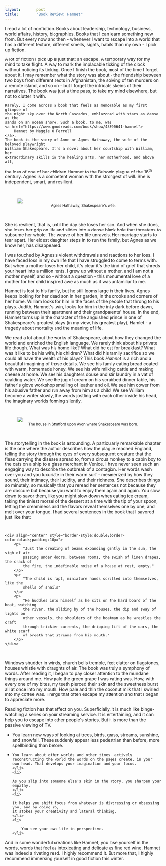 ```yaml
---
layout:       post
title:        "Book Review: Hamnet"
---
```

<p>
    I read a lot of nonfiction. Books about leadership, technology, business,
    world affairs, history, biographies. Books that I can learn something new from. But every now and then - 
    whenever I want to escape into a world that has a different texture,
    different smells, sights, habits than my own - I pick up
    fiction.
</p>
<p>
    A lot of fiction I pick up is just that: an escape. A temporary way for my
    mind to take flight. A way to mark the implacable ticking of the clock without
    noticing its ticking. Once I finish the book, most of the time I forget
    about it.  
    I may remember what the story was about - the friendship between two boys from
    different sects in Afghanistan, the solving of ten murders on a remote
    island, and so on - but I forget the intricate skeins of their narratives.
    The book was just a time pass, to take my mind elsewhere, but not to clutter it with.
</p>

<p>

    Rarely, I come across a book that feels as memorable as my first glimpse of
    the night sky over the North Cascades, emblazoned with stars as dense as the
    sands on an ocean shore. Such a book, to me, was
    <a href="https://www.goodreads.com/book/show/43890641-hamnet">
        Hamnet by Maggie O'Ferrell
    </a>. 
    The book is the story of Anne or Agnes Hathaway, the wife of the beloved playwright 
    William Shakespeare. It's a novel about her courtship with William, her
    extraordinary skills in the healing arts, her motherhood, and above all,
the loss of one of her children Hamnet to the Bubonic plague of the 16<sup>th</sup> century. Agnes is a competent woman with the strongest of
    will. She is independent, smart, and resilient. 
    
</p>

<br/>
<figure>
    <img src="https://thisisrajiraj.github.io/posts/images/annehathaway.jpg"
    style="max-width: 50%;max-height: 50%;"/>
    <figcaption style="text-align:center">
    <small>Agnes Hathaway, Shakespeare's wife.</small>
    </figcaption>

</figure>
<br/>
<p>
    She is resilient, that is,
    until the day she loses her son. And when she does, she loses her grip on
    life and slides into a dense black hole that threatens to subsume her
    whole. The weave of her life unravels. Her
    marriage starts to tear apart. Her eldest daughter steps in to run the family, but
    Agnes as we know her, has disappeared. 

</p>

<p>

I was touched by Agnes's violent
    withdrawals and reactions to her loss. I have faced loss in my own life that I 
have struggled to come to terms with. But when a mother loses her child, it's clear it's the kind of 
grief that shreds your heart into a million rents. I grew up without a mother, and I am
    not a mother myself, and so - without a question - this monumental love of a
    mother for her child inspired awe as much as it was unfamiliar to me.
</p>
<p>
    Hamnet is lost to his family, but he still looms large in their lives.
    Agnes keeps looking for her dead son in her garden, in the crooks and
    corners of her home. William looks for him in the faces of the people that
    throng to his plays. Judith, Hamnet's twin, looks for him in the inky dark
    before dawn, running between their apartment and their grandparents' house.
    In the end, Hamnet turns up in the character of the anguished prince in one of
    Shakespeare's greatest plays (in my view, his greatest play), Hamlet - a tragedy about mortality and
    the meaning of life.
</p>

<p>
    We read a lot about the works of Shakespeare, about how they changed the world
    and enriched the English language. We rarely think about his private life
    though. What was his home like? What did he eat for breakfast? What was it like to be 
his wife, his children? What did his family sacrifice so we
    could all have the wealth of his plays? This book <em>Hamnet</em> is a rich
    and a beautiful imagining of those details. We see his family eating bread
    coated with warm, homemade honey. We see his wife milking cattle and making
    cheese at home. We see his daughters douse and stir laundry in a vat of
    scalding water. We see the jug of cream on his scrubbed dinner table, his
    father's glove workshop smelling of leather and oil. We see him cower from his
    abusive father and run away from him as a child. We see William become a
    writer slowly, the words jostling with each other inside his head, the
    imaginary worlds forming silently.
</p>


<br/>
<figure>
    <img src="https://thisisrajiraj.github.io/posts/images/shakespearhouse.jpg"
    style="max-width: 50%;max-height: 50%;"/>
    <figcaption style="text-align:center">
    <small>The house in Stratford upon Avon where Shakespeare was born.</small>
    </figcaption>

</figure>
<br/>
<p>
    The storytelling in the book is astounding. A particularly remarkable
    chapter is the one where the author describes how the plague reached England,
    telling the story through the eyes of every subsequent creature that the fleas
    carrying the disease spread to, from a circus monkey to a cabin boy to the cats on a ship to a
    glass merchant in Venice. I have never seen such an engaging way to
    describe the outbreak of a contagion. Her words wash over you and you luxuriate in their warm surf - mesmerized
    by how they sound, their intimacy, their lucidity, and their
    richness. She describes things so minutely, so musically that
    you reread her sentences not because they are obscure but because you want
    to enjoy them again and again. You slow down to savor them,
    like you might slow down when eating ice cream, taking the tiniest morsel
    of the dessert at a time with the tip of your spoon, letting the creaminess
    and the flavors reveal themselves one by one, and melt over your tongue. I
    had several sentences in the book that I savored just like that:
</p>
<br/>
<p>
    
    <div align="center" style="border-style:double;border-color:black;padding:10px">
        <p>
            "Just the creaking of beams expanding gently in the sun, the sigh of air
            passing under doors, between rooms, the swish of linen drapes, the crack of
            the fire, the indefinable noise of a house at rest, empty."
        </p>
        <p>
            "The child is rapt, miniature hands scrolled into themselves, like the
            shells of snails"
        </p>
        <p>
            "He huddles into himself as he sits on the hard board of the boat, watching
            the river, the sliding by of the houses, the dip and sway of lights on
            other vessels, the shoulders of the boatman as he wrestles the craft
            through trickier currents, the dripping lift of the oars, the white scarf
            of breath that streams from his mouth."
        </p>
    </div>

</p>
<br/>
<p>
    Windows shudder in winds, church bells tremble, feet clatter on flagstones,
    houses whistle with draughts of air. The book was truly a symphony of
    words. After reading it, I began to pay closer attention to the mundane
    things around me. How pale the green grape I was eating was. How, with
    every one of my bites, my teeth pierced their skin and the sweetness burst
    all at once into my mouth. How pale and thin the coconut milk that I swirled into my
    coffee was. Things that often escape my attention and that I began to
    appreciate more.
</p>
<p>
    Reading fiction has that effect on you. Superficially, it is much like binge-watching a series on your streaming
    service. It is entertaining, and it can help you to escape into other
    people's stories. But it is more than the passive viewing of TV.
</p>
<ul>
    <li>
        You learn new ways of looking at trees, birds, grass, streams, sunshine,
    and snowfall. These suddenly appear less pedestrian than before, more
    spellbinding than before.
    </li>
    <li>
        
    You learn about other worlds and other times, actively reconstructing the world the words on the pages create, in your 
    own head. That develops your imagination and your focus.
    </li>
    <li>
        
    As you slip into someone else's skin in the story, you sharpen your 
    empathy.
    </li>
    <li>
        
    It helps you shift focus from whatever is distressing or obsessing you, and by doing so,
    it stokes your creativity and lateral thinking.
    </li>
    <li>

        You see your own life in perspective.
    </li>

</ul>

<p>
    And in some wonderful creations like Hamnet, you lose yourself in the words,
    words that feel as intoxicating and delicate as fine red wine. Hamnet was indeed 
    a riveting read. I highly recommend it. But more that, I highly recommend immersing yourself in good fiction this winter.
</p>